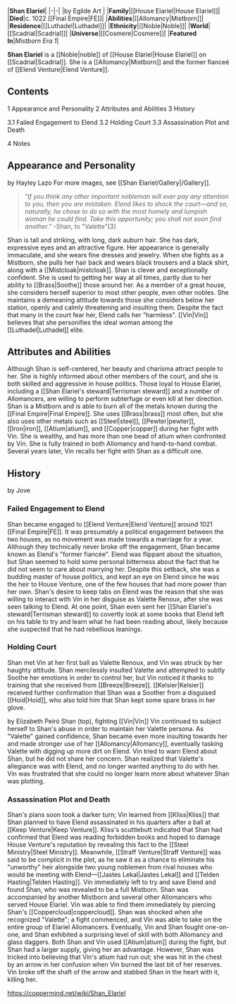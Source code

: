 |**Shan Elariel**|
|-|-|
|by  Egilde Art |
|**Family**|[[House Elariel\|House Elariel]]|
|**Died**|c. 1022 [[Final Empire\|FE]]|
|**Abilities**|[[Allomancy\|Mistborn]]|
|**Residence**|[[Luthadel\|Luthadel]]|
|**Ethnicity**|[[Noble\|Noble]]|
|**World**|[[Scadrial\|Scadrial]]|
|**Universe**|[[Cosmere\|Cosmere]]|
|**Featured In**|*Mistborn Era 1*|

**Shan Elariel** is a [[Noble\|noble]] of [[House Elariel\|House Elariel]] on [[Scadrial\|Scadrial]]. She is a [[Allomancy\|Mistborn]] and the former fianceé of [[Elend Venture\|Elend Venture]].

## Contents

1 Appearance and Personality
2 Attributes and Abilities
3 History

3.1 Failed Engagement to Elend
3.2 Holding Court
3.3 Assassination Plot and Death


4 Notes


## Appearance and Personality
 by  Hayley Lazo 
For more images, see [[Shan Elariel/Gallery\|/Gallery]].
>“*If you think any other important nobleman will ever pay any attention to you, then you are mistaken. Elend likes to shock the court—and so, naturally, he chose to do so with the most homely and lumpish woman he could find. Take this opportunity; you shall not soon find another.*”
\-Shan, to "Valette"[3]


Shan is tall and striking, with long, dark auburn hair. She has dark, expressive eyes and an attractive figure. Her appearance is generally immaculate, and she wears fine dresses and jewelry. When she fights as a Mistborn, she pulls her hair back and wears black trousers and a black shirt, along with a [[Mistcloak\|mistcloak]].
Shan is clever and exceptionally confident. She is used to getting her way at all times, partly due to her ability to [[Brass\|Soothe]] those around her. As a member of a great house, she considers herself superior to most other people, even other nobles. She maintains a demeaning attitude towards those she considers below her station, openly and calmly threatening and insulting them. Despite the fact that many in the court fear her, Elend calls her "harmless". [[Vin\|Vin]] believes that she personifies the ideal woman among the [[Luthadel\|Luthadel]] elite.

## Attributes and Abilities
Although Shan is self-centered, her beauty and charisma attract people to her. She is highly informed about other members of the court, and she is both skilled and aggressive in house politics. Those loyal to House Elariel, including a [[Shan Elariel's steward\|Terrisman steward]] and a number of Allomancers, are willing to perform subterfuge or even kill at her direction.
Shan is a Mistborn and is able to burn all of the metals known during the [[Final Empire\|Final Empire]]. She uses [[Brass\|brass]] most often, but she also uses other metals such as [[Steel\|steel]], [[Pewter\|pewter]], [[Iron\|iron]], [[Atium\|atium]], and [[Copper\|copper]] during her fight with Vin. She is wealthy, and has more than one bead of atium when confronted by Vin. She is fully trained in both Allomancy and hand-to-hand combat. Several years later, Vin recalls her fight with Shan as a difficult one.

## History
 by  Jove 
### Failed Engagement to Elend
Shan became engaged to [[Elend Venture\|Elend Venture]] around 1021 [[Final Empire\|FE]]. It was presumably a political engagement between the two houses, as no movement was made towards a marriage for a year. Although they technically never broke off the engagement, Shan became known as Elend's "former fiancée". Elend was flippant about the situation, but Shan seemed to hold some personal bitterness about the fact that he did not seem to care about marrying her.
Despite this setback, she was a budding master of house politics, and kept an eye on Elend since he was the heir to House Venture, one of the few houses that had more power than her own. Shan's desire to keep tabs on Elend was the reason that she was willing to interact with Vin in her disguise as Valette Renoux, after she was seen talking to Elend. At one point, Shan even sent her [[Shan Elariel's steward\|Terrisman steward]] to covertly look at some books that Elend left on his table to try and learn what he had been reading about, likely because she suspected that he had rebellious leanings.

### Holding Court
Shan met Vin at her first ball as Valette Renoux, and Vin was struck by her haughty attitude. Shan mercilessly insulted Valette and attempted to subtly Soothe her emotions in order to control her, but Vin noticed it thanks to training that she received from [[Breeze\|Breeze]]. [[Kelsier\|Kelsier]] received further confirmation that Shan was a Soother from a disguised [[Hoid\|Hoid]], who also told him that Shan kept some spare brass in her glove.

 by  Elizabeth Peiró  Shan (top), fighting [[Vin\|Vin]]
Vin continued to subject herself to Shan's abuse in order to maintain her Valette persona. As "Valette" gained confidence, Shan became even more insulting towards her and made stronger use of her [[Allomancy\|Allomancy]], eventually tasking Valette with digging up more dirt on Elend. Vin tried to warn Elend about Shan, but he did not share her concern. Shan realized that Valette's allegiance was with Elend, and no longer wanted anything to do with her. Vin was frustrated that she could no longer learn more about whatever Shan was plotting.

### Assassination Plot and Death
Shan's plans soon took a darker turn; Vin learned from [[Kliss\|Kliss]] that Shan planned to have Elend assassinated in his quarters after a ball at [[Keep Venture\|Keep Venture]]. Kliss's scuttlebutt indicated that Shan had confirmed that Elend was reading forbidden books and hoped to damage House Venture's reputation by revealing this fact to the [[Steel Ministry\|Steel Ministry]]. Meanwhile, [[Straff Venture\|Straff Venture]] was said to be complicit in the plot, as he saw it as a chance to eliminate his "unworthy" heir alongside two young noblemen from rival houses who would be meeting with Elend—[[Jastes Lekal\|Jastes Lekal]] and [[Telden Hasting\|Telden Hasting]]. Vin immediately left to try and save Elend and found Shan, who was revealed to be a full Mistborn. Shan was accompanied by another Mistborn and several other Allomancers who served House Elariel. Vin was able to find them immediately by piercing Shan's [[Coppercloud\|coppercloud]].
Shan was shocked when she recognized "Valette"; a fight commenced, and Vin was able to take on the entire group of Elariel Allomancers. Eventually, Vin and Shan fought one-on-one, and Shan exhibited a surprising level of skill with both Allomancy and glass daggers. Both Shan and Vin used [[Atium\|atium]] during the fight, but Shan had a larger supply, giving her an advantage. However, Shan was tricked into believing that Vin's atium had run out; she was hit in the chest by an arrow in her confusion when Vin burned the last bit of her reserves. Vin broke off the shaft of the arrow and stabbed Shan in the heart with it, killing her.



https://coppermind.net/wiki/Shan_Elariel